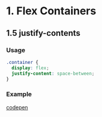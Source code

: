 # 1. Flex Containers

## 1.5 justify-contents
### Usage
```css
.container {
  display: flex;
  justify-content: space-between;
}
```

### Example 
[codepen](https://codepen.io/andrius111/pen/abOMzvd)